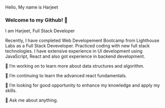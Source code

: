 Hello, My name is Harjeet

### Welcome to my Github! 👋
I am Harjeet, Full Stack Developer

Recently, I have completed Web Developement Bootcamp from Lighthouse Labs as a Full Stack Deveveloper. Practiced coding with new full stack technologies.
I have extensive experience in UI development using JavaScript, React and also got experience in backend development.

🔭 I’m working on to learn more about data structures and algorithm.

🌱 I’m continuing to learn the advanced react fundamentals.

👯 I’m looking for good opportunity to enhance my knowledge and apply my skills.

💬 Ask me about anything.
